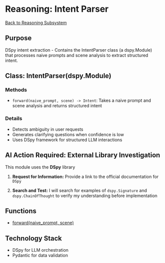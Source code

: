 # Reasoning: Intent Parser

[Back to Reasoning Subsystem](./reasoning_subsystem.md)

## Purpose
DSpy intent extraction - Contains the IntentParser class (a dspy.Module) that processes naive prompts and scene analysis to extract structured intent.

## Class: IntentParser(dspy.Module)

### Methods
- `forward(naive_prompt, scene) -> Intent`: Takes a naive prompt and scene analysis and returns structured intent

### Details
- Detects ambiguity in user requests
- Generates clarifying questions when confidence is low
- Uses DSpy framework for structured LLM interactions

## AI Action Required: External Library Investigation

This module uses the **DSpy** library

1.  **Request for Information:** Provide a link to the official documentation for `DSpy`

2.  **Search and Test:** I will search for examples of `dspy.Signature` and `dspy.ChainOfThought` to verify my understanding before implementation

## Functions

- [forward(naive_prompt, scene)](./reasoning/forward_intent.md)

## Technology Stack

- DSpy for LLM orchestration
- Pydantic for data validation